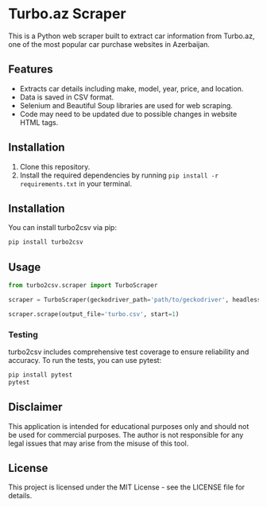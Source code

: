Turbo.az Scraper
================

This is a Python web scraper built to extract car information from Turbo.az, one of the most popular car purchase websites in Azerbaijan. 

Features
--------

-   Extracts car details including make, model, year, price, and location.
-   Data is saved in CSV format.
-   Selenium and Beautiful Soup libraries are used for web scraping.
-   Code may need to be updated due to possible changes in website HTML tags.

Installation
------------

1.  Clone this repository.
2.  Install the required dependencies by running `pip install -r requirements.txt` in your terminal.

Installation
----------

You can install turbo2csv via pip:

```bash
pip install turbo2csv
```

Usage
----------
```py
from turbo2csv.scraper import TurboScraper

scraper = TurboScraper(geckodriver_path='path/to/geckodriver', headless=True)

scraper.scrape(output_file='turbo.csv', start=1)


```


### Testing

turbo2csv includes comprehensive test coverage to ensure reliability and accuracy. To run the tests, you can use pytest:

```bash
pip install pytest
pytest
```

Disclaimer
----------

This application is intended for educational purposes only and should not be used for commercial purposes. The author is not responsible for any legal issues that may arise from the misuse of this tool.

License
-------

This project is licensed under the MIT License - see the LICENSE file for details.

